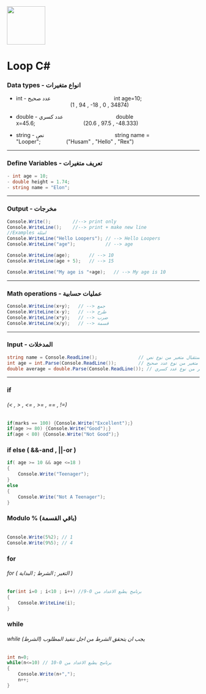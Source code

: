 <img src="https://res.cloudinary.com/monday-platform/image/upload/v1687508245/board_views_images/logos/1687508245192_546ddd78-f911-1be8-ace5-26033aa68ede.png" width="100">

# Loop C#

###  Data types - انواع متغيرات
- int - عدد صحيح &nbsp;&nbsp;&nbsp;&nbsp;&nbsp;&nbsp;&nbsp;&nbsp;&nbsp;&nbsp;&nbsp;&nbsp;&nbsp;&nbsp;&nbsp;&nbsp;&nbsp;&nbsp;&nbsp;&nbsp;&nbsp;&nbsp;&nbsp;&nbsp;&nbsp;&nbsp;&nbsp;&nbsp;&nbsp;&nbsp;&nbsp;&nbsp;&nbsp;&nbsp;&nbsp;&nbsp;&nbsp;&nbsp;&nbsp;&nbsp; int age=10; &nbsp;&nbsp;&nbsp;&nbsp;&nbsp;&nbsp;&nbsp;&nbsp;&nbsp;&nbsp;&nbsp;&nbsp;&nbsp;&nbsp;&nbsp;&nbsp;&nbsp;&nbsp;&nbsp;&nbsp;&nbsp;&nbsp;&nbsp;&nbsp;&nbsp;&nbsp;&nbsp;&nbsp;&nbsp;&nbsp;&nbsp;&nbsp;&nbsp;&nbsp;&nbsp;&nbsp;(1 , 94 , -18 , 0 , 34874)

- double - عدد كسري &nbsp;&nbsp;&nbsp;&nbsp;&nbsp;&nbsp;&nbsp;&nbsp;&nbsp;&nbsp;&nbsp;&nbsp;&nbsp;&nbsp;&nbsp;&nbsp;&nbsp;&nbsp;&nbsp;&nbsp;&nbsp;&nbsp;&nbsp;&nbsp;&nbsp;&nbsp;&nbsp;&nbsp;&nbsp;&nbsp;&nbsp;&nbsp;&nbsp;&nbsp;double x=45.6;&nbsp;&nbsp;&nbsp;&nbsp;&nbsp;&nbsp;&nbsp;&nbsp;&nbsp;&nbsp;&nbsp;&nbsp;&nbsp;&nbsp;&nbsp;&nbsp;&nbsp;&nbsp;&nbsp;&nbsp;&nbsp;&nbsp;&nbsp;&nbsp;&nbsp;&nbsp;&nbsp;&nbsp;&nbsp;&nbsp;&nbsp;&nbsp;(20.6 , 97.5 , -48.333)

- string - نص &nbsp;&nbsp;&nbsp;&nbsp;&nbsp;&nbsp;&nbsp;&nbsp;&nbsp;&nbsp;&nbsp;&nbsp;&nbsp;&nbsp;&nbsp;&nbsp;&nbsp;&nbsp;&nbsp;&nbsp;&nbsp;&nbsp;&nbsp;&nbsp;&nbsp;&nbsp;&nbsp;&nbsp;&nbsp;&nbsp;&nbsp;&nbsp;&nbsp;&nbsp;&nbsp;&nbsp;&nbsp;&nbsp;&nbsp;&nbsp;&nbsp;&nbsp;&nbsp;&nbsp;&nbsp;&nbsp;string name = "Looper";&nbsp;&nbsp;&nbsp;&nbsp;&nbsp;&nbsp;&nbsp;&nbsp;&nbsp;&nbsp;&nbsp;&nbsp;&nbsp;&nbsp;&nbsp;&nbsp;&nbsp;("Husam" , "Hello" , "Rex")

---

###  Define Variables - تعريف متغيرات
```cs
- int age = 10;
- double height = 1.74;
- string name = "Elon";
```

---
### Output - مخرجات
```cs
Console.Write();        //--> print only
Console.WriteLine();    //--> print + make new line
//Examples امثلة 
Console.WriteLine("Hello Loopers"); // --> Hello Loopers
Console.WriteLine("age");           // --> age

Console.WriteLine(age);       // --> 10
Console.WriteLine(age + 5);   // --> 15

Console.WriteLine("My age is "+age);   // --> My age is 10
```

---
### Math operations - عمليات حسابية
```cs
Console.WriteLine(x+y);   // --> جمع
Console.WriteLine(x-y);   // --> طرح
Console.WriteLine(x*y);   // --> ضرب
Console.WriteLine(x/y);   // --> قسمة
```


---
### Input - المدخلات
```cs
string name = Console.ReadLine();               // استقبال متغير من نوع نص
int age = int.Parse(Console.ReadLine());        // استقبال متغير من نوع عدد صحيح
double average = double.Parse(Console.ReadLine()); // استقبال متغير من نوع عدد كسري
```
---
### if
###### (< , > , <= , >= , == , !=)
```cs
if(marks == 100) {Console.Write("Excellent");}
if(age >= 80) {Console.Write("Good");}
if(age < 80) {Console.Write("Not Good");}
```

### if else ( &&-and , ||-or )
```cs
if( age >= 10 && age <=18 ) 
{
    Console.Write("Teenager");
}
else
{
    Console.Write("Not A Teenager");
}
```

### Modulo % (باقي القسمة)
###### 
```cs
Console.Write(5%2); // 1 
Console.Write(9%5); // 4
```

### for
###### for ( التغير ; الشرط ; البداية )
```cs
for(int i=0 ; i<10 ; i++) //برنامج يطبع الاعداد من 0-9 
{
    Console.WriteLine(i);
}
```

### while
###### while (الشرط) يجب ان يتحقق الشرط من اجل تنفيذ المطلوب
```cs
int n=0;
while(n<=10) // برنامج يطبع الاعداد من 0-10 
{
    Console.Write(n+",");
    n++;
}
```

